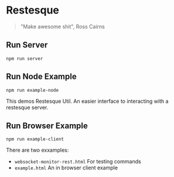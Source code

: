 # Restesque

> "Make awesome shit", Ross Cairns

## Run Server

    npm run server
    
## Run Node Example

    npm run example-node
    
This demos Restesque Util. An easier interface to interacting with a restesque server.
    
## Run Browser Example

    npm run example-client
    
There are two exxamples:

* `websocket-monitor-rest.html` For testing commands
* `example.html` An in browser client example
